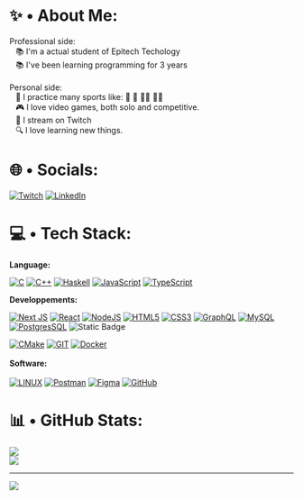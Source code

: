# ✨ • About Me:
Professional side:
<br> &ensp; 📚 I'm a actual student of Epitech Techology
<br> &ensp; 📚 I've been learning programming for 3 years
<br><br>Personal side:
<br> &ensp; 💪 I practice many sports like:  🥋   🚴   🧗‍♀️  🏊‍♂️
<br> &ensp; 🎮 I love video games, both solo and competitive.
<br> &ensp; 🔴 I stream on Twitch
<br> &ensp; 🔍 I love learning new things.


# 🌐 • Socials:
[![Twitch](https://img.shields.io/badge/twitch-badge?style=for-the-badge&logo=Twitch&logoColor=white&color=purple)](https://twitch.tv/Dvaking_)
[![LinkedIn](https://img.shields.io/badge/linkedin-badge?style=for-the-badge&logo=Linkedin&logoColor=white&color=blue)](https://www.linkedin.com/in/marc-mendia)

# 💻 • Tech Stack:
**Language:**

[![C](https://img.shields.io/badge/c-%2300599C.svg?style=for-the-badge&logo=c&logoColor=white)](https://fr.wikipedia.org/wiki/C_(langage))
[![C++](https://img.shields.io/badge/c++-%2300599C.svg?style=for-the-badge&logo=c%2B%2B&logoColor=white)](https://fr.wikipedia.org/wiki/C%2B%2B)
[![Haskell](https://img.shields.io/badge/Haskell-Dvaking?style=for-the-badge&logo=haskell&logoColor=White&color=purple&link=https%3A%2F%2Fwww.haskell.org%2Fdocumentation%2F)](https://www.haskell.org/documentation/)
[![JavaScript](https://img.shields.io/badge/javascript-%23323330.svg?style=for-the-badge&logo=javascript&logoColor=%23F7DF1E)](https://developer.mozilla.org/fr/docs/Web/JavaScript)
[![TypeScript](https://img.shields.io/badge/typescript-%23007ACC.svg?style=for-the-badge&logo=typescript&logoColor=white)](https://www.typescriptlang.org/docs/handbook/typescript-in-5-minutes.html)

**Developpements:**

[![Next JS](https://img.shields.io/badge/Next-black?style=for-the-badge&logo=next.js&logoColor=white)](https://nextjs.org/docs)
[![React](https://img.shields.io/badge/react-%2320232a.svg?style=for-the-badge&logo=react&logoColor=%2361DAFB)](https://react.dev/learn)
[![NodeJS](https://img.shields.io/badge/node.js-6DA55F?style=for-the-badge&logo=node.js&logoColor=white)](https://nodejs.org/en)
[![HTML5](https://img.shields.io/badge/html5-%23E34F26.svg?style=for-the-badge&logo=html5&logoColor=white)](https://developer.mozilla.org/fr/docs/Web/HTML)
[![CSS3](https://img.shields.io/badge/css3-%231572B6.svg?style=for-the-badge&logo=css3&logoColor=white)](https://developer.mozilla.org/fr/docs/Web/CSS)
[![GraphQL](https://img.shields.io/badge/-GraphQL-E10098?style=for-the-badge&logo=graphql&logoColor=white)](https://graphql.org/learn/)
[![MySQL](https://img.shields.io/badge/mysql-%2300f.svg?style=for-the-badge&logo=mysql&logoColor=white)](https://dev.mysql.com/doc/)
[![PostgresSQL](https://img.shields.io/badge/postgres-%23316192.svg?style=for-the-badge&logo=postgresql&logoColor=white)](https://www.postgresql.org/docs/)
![Static Badge](https://img.shields.io/badge/react%20native-badge?style=for-the-badge&logo=react&color=blue&link=https%3A%2F%2Freactnative.dev%2F)




[![CMake](https://img.shields.io/badge/CMake-%23008FBA.svg?style=for-the-badge&logo=cmake&logoColor=white)](https://cmake.org/download/)
[![GIT](https://img.shields.io/badge/Git-fc6d26?style=for-the-badge&logo=git&logoColor=white)](https://git-scm.com/doc)
[![Docker](https://img.shields.io/badge/docker-%230db7ed.svg?style=for-the-badge&logo=docker&logoColor=white)](https://docs.docker.com/)
<br><br> **Software:** <br><br>
[![LINUX](https://img.shields.io/badge/Linux-FCC624?style=for-the-badge&logo=linux&logoColor=black)](https://fr.wikipedia.org/wiki/Linux)
[![Postman](https://img.shields.io/badge/Postman-FF6C37?style=for-the-badge&logo=postman&logoColor=white)](https://www.postman.com/)
[![Figma](https://img.shields.io/badge/figma-%23F24E1E.svg?style=for-the-badge&logo=figma&logoColor=white)](https://www.figma.com/fr/)
[![GitHub](https://img.shields.io/badge/GitHub-%23121011.svg?style=for-the-badge&logo=github&logoColor=white)](https://github.com/)
<br>

# 📊 • GitHub Stats:
![](https://github-readme-stats.vercel.app/api?username=Dvaking&theme=darcula&hide_border=false&include_all_commits=false&count_private=false)<br/>
![](https://github-readme-stats.vercel.app/api/top-langs/?username=Dvaking&theme=darcula&hide_border=false&include_all_commits=false&count_private=false&layout=compact)

---
[![](https://visitcount.itsvg.in/api?id=Dvaking&icon=0&color=4)](https://visitcount.itsvg.in)
